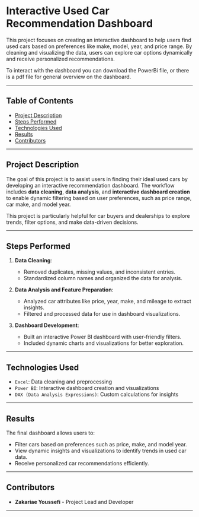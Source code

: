 # **Interactive Used Car Recommendation Dashboard**

This project focuses on creating an interactive dashboard to help users find used cars based on preferences like make, model, year, and price range. By cleaning and visualizing the data, users can explore car options dynamically and receive personalized recommendations.

To interact with the dashboard you can download the PowerBi file, or there is a pdf file for general overview on the dashboard.

---

## **Table of Contents**  
- [Project Description](#project-description)  
- [Steps Performed](#steps-performed)  
- [Technologies Used](#technologies-used)  
- [Results](#results)  
- [Contributors](#contributors)  

---

## **Project Description**  

The goal of this project is to assist users in finding their ideal used cars by developing an interactive recommendation dashboard. The workflow includes **data cleaning**, **data analysis**, and **interactive dashboard creation** to enable dynamic filtering based on user preferences, such as price range, car make, and model year.

This project is particularly helpful for car buyers and dealerships to explore trends, filter options, and make data-driven decisions.

---

## **Steps Performed**

1. **Data Cleaning**:  
   - Removed duplicates, missing values, and inconsistent entries.  
   - Standardized column names and organized the data for analysis.  

2. **Data Analysis and Feature Preparation**:  
   - Analyzed car attributes like price, year, make, and mileage to extract insights.  
   - Filtered and processed data for use in dashboard visualizations.  

3. **Dashboard Development**:  
   - Built an interactive Power BI dashboard with user-friendly filters.  
   - Included dynamic charts and visualizations for better exploration.  

---

## **Technologies Used**  

- `Excel`: Data cleaning and preprocessing  
- `Power BI`: Interactive dashboard creation and visualizations  
- `DAX (Data Analysis Expressions)`: Custom calculations for insights  

---

## **Results**  

The final dashboard allows users to:
- Filter cars based on preferences such as price, make, and model year.
- View dynamic insights and visualizations to identify trends in used car data.
- Receive personalized car recommendations efficiently.

---

## **Contributors**  

- **Zakariae Youssefi** - Project Lead and Developer  

---
